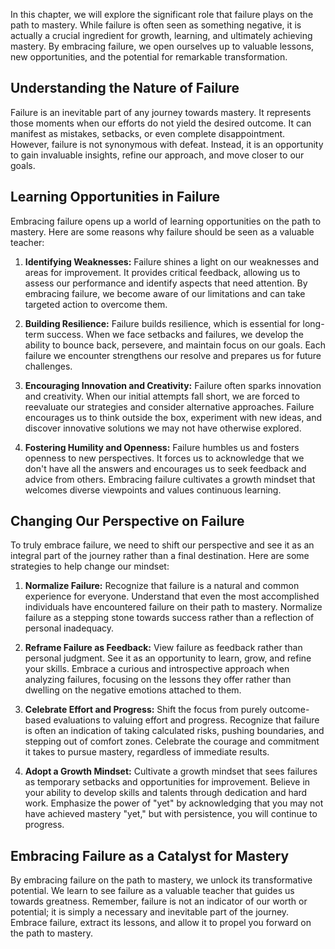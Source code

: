 
In this chapter, we will explore the significant role that failure plays on the path to mastery. While failure is often seen as something negative, it is actually a crucial ingredient for growth, learning, and ultimately achieving mastery. By embracing failure, we open ourselves up to valuable lessons, new opportunities, and the potential for remarkable transformation.

Understanding the Nature of Failure
-----------------------------------

Failure is an inevitable part of any journey towards mastery. It represents those moments when our efforts do not yield the desired outcome. It can manifest as mistakes, setbacks, or even complete disappointment. However, failure is not synonymous with defeat. Instead, it is an opportunity to gain invaluable insights, refine our approach, and move closer to our goals.

Learning Opportunities in Failure
---------------------------------

Embracing failure opens up a world of learning opportunities on the path to mastery. Here are some reasons why failure should be seen as a valuable teacher:

1. **Identifying Weaknesses:** Failure shines a light on our weaknesses and areas for improvement. It provides critical feedback, allowing us to assess our performance and identify aspects that need attention. By embracing failure, we become aware of our limitations and can take targeted action to overcome them.

2. **Building Resilience:** Failure builds resilience, which is essential for long-term success. When we face setbacks and failures, we develop the ability to bounce back, persevere, and maintain focus on our goals. Each failure we encounter strengthens our resolve and prepares us for future challenges.

3. **Encouraging Innovation and Creativity:** Failure often sparks innovation and creativity. When our initial attempts fall short, we are forced to reevaluate our strategies and consider alternative approaches. Failure encourages us to think outside the box, experiment with new ideas, and discover innovative solutions we may not have otherwise explored.

4. **Fostering Humility and Openness:** Failure humbles us and fosters openness to new perspectives. It forces us to acknowledge that we don't have all the answers and encourages us to seek feedback and advice from others. Embracing failure cultivates a growth mindset that welcomes diverse viewpoints and values continuous learning.

Changing Our Perspective on Failure
-----------------------------------

To truly embrace failure, we need to shift our perspective and see it as an integral part of the journey rather than a final destination. Here are some strategies to help change our mindset:

1. **Normalize Failure:** Recognize that failure is a natural and common experience for everyone. Understand that even the most accomplished individuals have encountered failure on their path to mastery. Normalize failure as a stepping stone towards success rather than a reflection of personal inadequacy.

2. **Reframe Failure as Feedback:** View failure as feedback rather than personal judgment. See it as an opportunity to learn, grow, and refine your skills. Embrace a curious and introspective approach when analyzing failures, focusing on the lessons they offer rather than dwelling on the negative emotions attached to them.

3. **Celebrate Effort and Progress:** Shift the focus from purely outcome-based evaluations to valuing effort and progress. Recognize that failure is often an indication of taking calculated risks, pushing boundaries, and stepping out of comfort zones. Celebrate the courage and commitment it takes to pursue mastery, regardless of immediate results.

4. **Adopt a Growth Mindset:** Cultivate a growth mindset that sees failures as temporary setbacks and opportunities for improvement. Believe in your ability to develop skills and talents through dedication and hard work. Emphasize the power of "yet" by acknowledging that you may not have achieved mastery "yet," but with persistence, you will continue to progress.

Embracing Failure as a Catalyst for Mastery
-------------------------------------------

By embracing failure on the path to mastery, we unlock its transformative potential. We learn to see failure as a valuable teacher that guides us towards greatness. Remember, failure is not an indicator of our worth or potential; it is simply a necessary and inevitable part of the journey. Embrace failure, extract its lessons, and allow it to propel you forward on the path to mastery.
